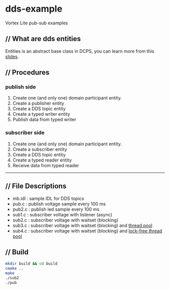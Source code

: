 # dds-example

Vortex Lite pub-sub examples

## // What are dds entities

Entities is an abstract base class in DCPS, you can learn more from this [slides](http://www.slideshare.net/cmwang/entities-in-dcps-dds).

## // Procedures

### publish side

1. Create one (and only one) domain participant entity.
1. Create a publisher entity
1. Create a DDS topic entity
1. Create a typed writer entity
1. Publish data from typed writer

### subscriber side

1. Create one (and only one) domain participant entity.
1. Create a subscriber entity
1. Create a DDS topic entity
1. Create a typed reader entity
1. Receive data from typed reader

---

## // File Descriptions

- mb.idl : sample IDL for DDS topics
- pub.c  : publish voltage sample every 100 ms
- pub2.c : publish led sample every 100 ms
- sub1.c : subscriber voltage with listener (async)
- sub2.c : subscriber voltage with waitset (blocking)
- sub3.c : subscriber voltage with waitset (blocking) and [thread pool](https://github.com/mbrossard/threadpool)
- sub4.c : subscriber voltage with waitset (blocking) and [lock-free thread pool](https://github.com/xhjcehust/LFTPool)

## // Build

```bash
mkdir build && cd build
cmake ..
make 
./sub2
./pub
```

